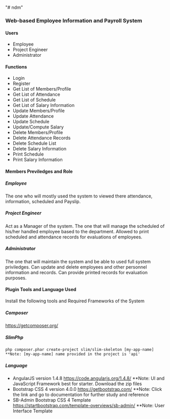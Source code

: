 "# ndm" 
### Web-based Employee Information and Payroll System

#### Users
 - Employee
 - Project Engineer
 - Administrator

#### Functions
 - Login
 - Register
 - Get List of Members/Profile
 - Get List of Attendance
 - Get List of Schedule
 - Get List of Salary Information
 - Update Members/Profile
 - Update Attendance
 - Update Schedule
 - Update/Compute Salary
 - Delete Members/Profile
 - Delete Attendance Records
 - Delete Schedule List
 - Delete Salary Information
 - Print Schedule
 - Print Salary Information
 
#### Members Previledges and Role
##### Employee
 The one who will mostly used the system to viewed there attendance, information, scheduled and Payslip.
##### Project Engineer
 Act as a Manager of the system. The one that will manage the scheduled of his/her handled employee based to the department. Allowed to print scheduled and attendance records for evaluations of employees.
##### Administrator
 The one that will maintain the system and be able to used full system priviledges.
Can update and delete employees and other personnel information and records. Can provide printed records for evaluation purposes. 

#### Plugin Tools and Language Used
Install the following tools and Required Frameworks of the System
##### Composer
 https://getcomposer.org/
##### SlimPhp
 ```
 php composer.phar create-project slim/slim-skeleton [my-app-name]
 **Note: [my-app-name] name provided in the project is 'api'
 ```

##### Language
- AngularJS 
	version 1.4.8
	https://code.angularjs.org/1.4.8/
	**Note: UI and JavaScript Framework best for starter. 
	Download the zip files
- Bootstrap CSS 4
	version 4.0.0
	https://getbootstrap.com/
	**Note: Click the link and go to documentation for further study and reference
- SB-Admin Bootstrap CSS 4 Template
	https://startbootstrap.com/template-overviews/sb-admin/
	**Note: User Interface Template
